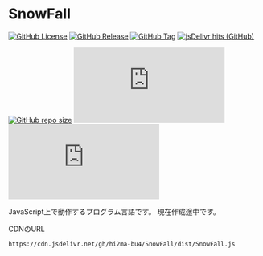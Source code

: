 # SnowFall

[![GitHub License](https://img.shields.io/github/license/hi2ma-bu4/SnowFall)](https://github.com/hi2ma-bu4/SnowFall/blob/main/LICENSE.md)
[![GitHub Release](https://img.shields.io/github/v/release/hi2ma-bu4/SnowFall?label=latest)](https://github.com/hi2ma-bu4/SnowFall/releases/latest)
[![GitHub Tag](https://img.shields.io/github/v/tag/hi2ma-bu4/SnowFall?label=newest)](https://github.com/hi2ma-bu4/SnowFall/releases)
[![jsDelivr hits (GitHub)](https://img.shields.io/jsdelivr/gh/hy/hi2ma-bu4/SnowFall?logo=jsdelivr&logoColor=%23fff)](https://cdn.jsdelivr.net/gh/hi2ma-bu4/SnowFall/dist/SnowFall.js)

[![GitHub repo size](https://img.shields.io/github/repo-size/hi2ma-bu4/SnowFall)](https://github.com/hi2ma-bu4/SnowFall)
[![GitHub file size in bytes](https://img.shields.io/github/size/hi2ma-bu4/SnowFall/dist/SnowFall.js?label=SnowFall.js)](https://github.com/hi2ma-bu4/SnowFall/blob/main/dist/SnowFall.js)
[![GitHub minify file size in bytes](https://img.shields.io/github/size/hi2ma-bu4/SnowFall/dist/SnowFall.min.js?label=SnowFall.min.js)](https://github.com/hi2ma-bu4/SnowFall/blob/main/dist/SnowFall.min.js)



JavaScript上で動作するプログラム言語です。
現在作成途中です。

CDNのURL
```
https://cdn.jsdelivr.net/gh/hi2ma-bu4/SnowFall/dist/SnowFall.js
```
